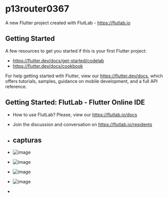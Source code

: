 # p13router0367

A new Flutter project created with FlutLab - https://flutlab.io

## Getting Started

A few resources to get you started if this is your first Flutter project:

- https://flutter.dev/docs/get-started/codelab
- https://flutter.dev/docs/cookbook

For help getting started with Flutter, view our
https://flutter.dev/docs, which offers tutorials,
samples, guidance on mobile development, and a full API reference.

## Getting Started: FlutLab - Flutter Online IDE

- How to use FlutLab? Please, view our https://flutlab.io/docs
- Join the discussion and conversation on https://flutlab.io/residents
- ## capturas
- ![image](https://github.com/chrissss25/p15-RutasV2-0367/assets/144642553/39635ba3-56c1-4d68-bea7-3200d5a3ef2c)
- ![image](https://github.com/chrissss25/p15-RutasV2-0367/assets/144642553/05ec2346-8f5c-484e-a015-0693b472241b)
- ![image](https://github.com/chrissss25/p15-RutasV2-0367/assets/144642553/da205fdd-c6cf-4cb5-9a28-5b420d6f6265)
- ![image](https://github.com/chrissss25/p15-RutasV2-0367/assets/144642553/61194e85-d04f-4599-907c-9b8b81ac427e)




- 
